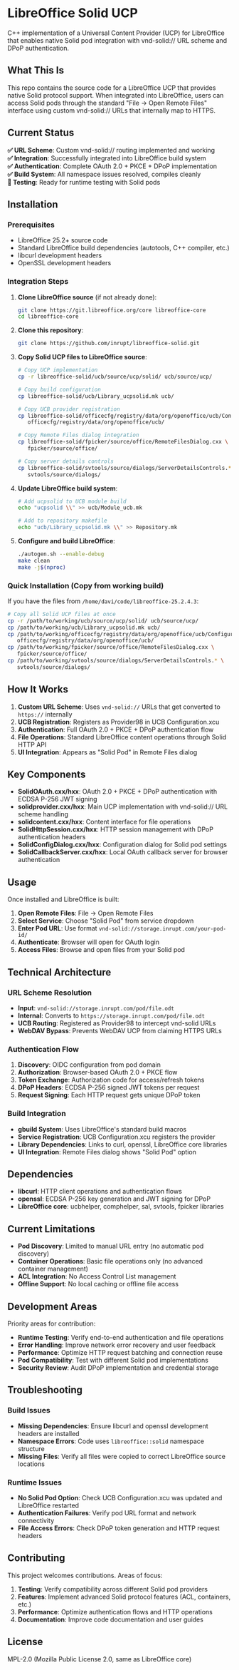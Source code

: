 # LibreOffice Solid UCP

C++ implementation of a Universal Content Provider (UCP) for LibreOffice that enables native Solid pod integration with vnd-solid:// URL scheme and DPoP authentication.

## What This Is

This repo contains the source code for a LibreOffice UCP that provides native Solid protocol support. When integrated into LibreOffice, users can access Solid pods through the standard "File → Open Remote Files" interface using custom vnd-solid:// URLs that internally map to HTTPS.

## Current Status

**✅ URL Scheme**: Custom vnd-solid:// routing implemented and working  
**✅ Integration**: Successfully integrated into LibreOffice build system  
**✅ Authentication**: Complete OAuth 2.0 + PKCE + DPoP implementation  
**✅ Build System**: All namespace issues resolved, compiles cleanly  
**🔄 Testing**: Ready for runtime testing with Solid pods  

## Installation

### Prerequisites

- LibreOffice 25.2+ source code
- Standard LibreOffice build dependencies (autotools, C++ compiler, etc.)
- libcurl development headers
- OpenSSL development headers

### Integration Steps

1. **Clone LibreOffice source** (if not already done):
   ```bash
   git clone https://git.libreoffice.org/core libreoffice-core
   cd libreoffice-core
   ```

2. **Clone this repository**:
   ```bash
   git clone https://github.com/inrupt/libreoffice-solid.git
   ```

3. **Copy Solid UCP files to LibreOffice source**:
   ```bash
   # Copy UCP implementation
   cp -r libreoffice-solid/ucb/source/ucp/solid/ ucb/source/ucp/
   
   # Copy build configuration
   cp libreoffice-solid/ucb/Library_ucpsolid.mk ucb/
   
   # Copy UCB provider registration
   cp libreoffice-solid/officecfg/registry/data/org/openoffice/ucb/Configuration.xcu \
      officecfg/registry/data/org/openoffice/ucb/
   
   # Copy Remote Files dialog integration
   cp libreoffice-solid/fpicker/source/office/RemoteFilesDialog.cxx \
      fpicker/source/office/
   
   # Copy server details controls
   cp libreoffice-solid/svtools/source/dialogs/ServerDetailsControls.* \
      svtools/source/dialogs/
   ```

4. **Update LibreOffice build system**:
   ```bash
   # Add ucpsolid to UCB module build
   echo "ucpsolid \\" >> ucb/Module_ucb.mk
   
   # Add to repository makefile
   echo "ucb/Library_ucpsolid.mk \\" >> Repository.mk
   ```

5. **Configure and build LibreOffice**:
   ```bash
   ./autogen.sh --enable-debug
   make clean
   make -j$(nproc)
   ```

### Quick Installation (Copy from working build)

If you have the files from `/home/davi/code/libreoffice-25.2.4.3`:

```bash
# Copy all Solid UCP files at once
cp -r /path/to/working/ucb/source/ucp/solid/ ucb/source/ucp/
cp /path/to/working/ucb/Library_ucpsolid.mk ucb/
cp /path/to/working/officecfg/registry/data/org/openoffice/ucb/Configuration.xcu \
   officecfg/registry/data/org/openoffice/ucb/
cp /path/to/working/fpicker/source/office/RemoteFilesDialog.cxx \
   fpicker/source/office/
cp /path/to/working/svtools/source/dialogs/ServerDetailsControls.* \
   svtools/source/dialogs/
```

## How It Works

1. **Custom URL Scheme**: Uses `vnd-solid://` URLs that get converted to `https://` internally
2. **UCB Registration**: Registers as Provider98 in UCB Configuration.xcu
3. **Authentication**: Full OAuth 2.0 + PKCE + DPoP authentication flow
4. **File Operations**: Standard LibreOffice content operations through Solid HTTP API
5. **UI Integration**: Appears as "Solid Pod" in Remote Files dialog

## Key Components

- **SolidOAuth.cxx/hxx**: OAuth 2.0 + PKCE + DPoP authentication with ECDSA P-256 JWT signing
- **solidprovider.cxx/hxx**: Main UCP implementation with vnd-solid:// URL scheme handling
- **solidcontent.cxx/hxx**: Content interface for file operations
- **SolidHttpSession.cxx/hxx**: HTTP session management with DPoP authentication headers
- **SolidConfigDialog.cxx/hxx**: Configuration dialog for Solid pod settings
- **SolidCallbackServer.cxx/hxx**: Local OAuth callback server for browser authentication

## Usage

Once installed and LibreOffice is built:

1. **Open Remote Files**: File → Open Remote Files
2. **Select Service**: Choose "Solid Pod" from service dropdown
3. **Enter Pod URL**: Use format `vnd-solid://storage.inrupt.com/your-pod-id/`
4. **Authenticate**: Browser will open for OAuth login
5. **Access Files**: Browse and open files from your Solid pod

## Technical Architecture

### URL Scheme Resolution
- **Input**: `vnd-solid://storage.inrupt.com/pod/file.odt`
- **Internal**: Converts to `https://storage.inrupt.com/pod/file.odt`
- **UCB Routing**: Registered as Provider98 to intercept vnd-solid URLs
- **WebDAV Bypass**: Prevents WebDAV UCP from claiming HTTPS URLs

### Authentication Flow
1. **Discovery**: OIDC configuration from pod domain
2. **Authorization**: Browser-based OAuth 2.0 + PKCE flow
3. **Token Exchange**: Authorization code for access/refresh tokens
4. **DPoP Headers**: ECDSA P-256 signed JWT tokens per request
5. **Request Signing**: Each HTTP request gets unique DPoP token

### Build Integration
- **gbuild System**: Uses LibreOffice's standard build macros
- **Service Registration**: UCB Configuration.xcu registers the provider
- **Library Dependencies**: Links to curl, openssl, LibreOffice core libraries
- **UI Integration**: Remote Files dialog shows "Solid Pod" option

## Dependencies

- **libcurl**: HTTP client operations and authentication flows
- **openssl**: ECDSA P-256 key generation and JWT signing for DPoP
- **LibreOffice core**: ucbhelper, comphelper, sal, svtools, fpicker libraries

## Current Limitations

- **Pod Discovery**: Limited to manual URL entry (no automatic pod discovery)
- **Container Operations**: Basic file operations only (no advanced container management)
- **ACL Integration**: No Access Control List management
- **Offline Support**: No local caching or offline file access

## Development Areas

Priority areas for contribution:

- **Runtime Testing**: Verify end-to-end authentication and file operations
- **Error Handling**: Improve network error recovery and user feedback  
- **Performance**: Optimize HTTP request batching and connection reuse
- **Pod Compatibility**: Test with different Solid pod implementations
- **Security Review**: Audit DPoP implementation and credential storage

## Troubleshooting

### Build Issues
- **Missing Dependencies**: Ensure libcurl and openssl development headers are installed
- **Namespace Errors**: Code uses `libreoffice::solid` namespace structure
- **Missing Files**: Verify all files were copied to correct LibreOffice source locations

### Runtime Issues
- **No Solid Pod Option**: Check UCB Configuration.xcu was updated and LibreOffice restarted
- **Authentication Failures**: Verify pod URL format and network connectivity
- **File Access Errors**: Check DPoP token generation and HTTP request headers

## Contributing

This project welcomes contributions. Areas of focus:

1. **Testing**: Verify compatibility across different Solid pod providers
2. **Features**: Implement advanced Solid protocol features (ACL, containers, etc.)
3. **Performance**: Optimize authentication flows and HTTP operations
4. **Documentation**: Improve code documentation and user guides

## License

MPL-2.0 (Mozilla Public License 2.0, same as LibreOffice core)